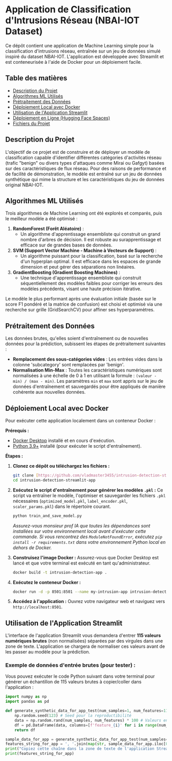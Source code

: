 # Application de Classification d'Intrusions Réseau (NBAI-IOT Dataset)

Ce dépôt contient une application de Machine Learning simple pour la classification d'intrusions réseau, entraînée sur un jeu de données simulé inspiré du dataset NBAI-IOT. L'application est développée avec Streamlit et est conteneurisée à l'aide de Docker pour un déploiement facile.

## Table des matières

- [Description du Projet](#description-du-projet)
- [Algorithmes ML Utilisés](#algorithmes-ml-utilisés)
- [Prétraitement des Données](#prétraitement-des-données)
- [Déploiement Local avec Docker](#déploiement-local-avec-docker)
- [Utilisation de l'Application Streamlit](#utilisation-de-lapplication-streamlit)
- [Déploiement en Ligne (Hugging Face Spaces)](#déploiement-en-ligne-hugging-face-spaces)
- [Fichiers du Projet](#fichiers-du-projet)

## Description du Projet

L'objectif de ce projet est de construire et de déployer un modèle de classification capable d'identifier différentes catégories d'activités réseau (trafic "benign" ou divers types d'attaques comme Mirai ou Gafgyt) basées sur des caractéristiques de flux réseau. Pour des raisons de performance et de facilité de démonstration, le modèle est entraîné sur un jeu de données synthétique qui mime la structure et les caractéristiques du jeu de données original NBAI-IOT.

## Algorithmes ML Utilisés

Trois algorithmes de Machine Learning ont été explorés et comparés, puis le meilleur modèle a été optimisé :

1.  **RandomForest (Forêt Aléatoire)** :
    * Un algorithme d'apprentissage ensembliste qui construit un grand nombre d'arbres de décision. Il est robuste au surapprentissage et efficace sur de grandes bases de données.
2.  **SVM (Support Vector Machine - Machine à Vecteurs de Support)** :
    * Un algorithme puissant pour la classification, basé sur la recherche d'un hyperplan optimal. Il est efficace dans les espaces de grande dimension et peut gérer des séparations non linéaires.
3.  **GradientBoosting (Gradient Boosting Machines)** :
    * Une technique d'apprentissage ensembliste qui construit séquentiellement des modèles faibles pour corriger les erreurs des modèles précédents, visant une haute précision itérative.

Le modèle le plus performant après une évaluation initiale (basée sur le score F1 pondéré et la matrice de confusion) est choisi et optimisé via une recherche sur grille (GridSearchCV) pour affiner ses hyperparamètres.

## Prétraitement des Données

Les données brutes, qu'elles soient d'entraînement ou de nouvelles données pour la prédiction, subissent les étapes de prétraitement suivantes :

-   **Remplacement des sous-catégories vides** : Les entrées vides dans la colonne 'subcategory' sont remplacées par 'benign'.
-   **Normalisation Min-Max** : Toutes les caractéristiques numériques sont normalisées à une échelle de 0 à 1 en utilisant la formule : `(valeur - min) / (max - min)`. Les paramètres `min` et `max` sont appris sur le jeu de données d'entraînement et sauvegardés pour être appliqués de manière cohérente aux nouvelles données.

## Déploiement Local avec Docker

Pour exécuter cette application localement dans un conteneur Docker :

**Prérequis :**
- [Docker Desktop](https://www.docker.com/products/docker-desktop/) installé et en cours d'exécution.
- [Python 3.9+](https://www.python.org/downloads/) installé (pour exécuter le script d'entraînement).

**Étapes :**

1.  **Clonez ce dépôt ou téléchargez les fichiers :**
    ```bash
    git clone [https://github.com/vladmaster3455/intrusion-detection-streamlit-app.git](https://github.com/vladmaster3455/intrusion-detection-streamlit-app.git)
    cd intrusion-detection-streamlit-app 
    ```


2.  **Exécutez le script d'entraînement pour générer les modèles `.pkl` :**
    Ce script va entraîner le modèle, l'optimiser et sauvegarder les fichiers `.pkl` nécessaires (`optimized_model.pkl`, `label_encoder.pkl`, `scaler_params.pkl`) dans le répertoire courant.
    ```bash
    python train_and_save_model.py
    ```
    *Assurez-vous monsieur  prof IA que toutes les dépendances sont installées sur votre environnement local avant d'exécuter cette commande. Si vous rencontrez des `ModuleNotFoundError`, exécutez `pip install -r requirements.txt` dans votre environnement Python local en dehors de Docker.*

3.  **Construisez l'image Docker :**
    Assurez-vous que Docker Desktop est lancé et que votre terminal est exécuté en tant qu'administrateur.
    ```bash
    docker build -t intrusion-detection-app .
    ```

4.  **Exécutez le conteneur Docker :**
    ```bash
    docker run -d -p 8501:8501 --name my-intrusion-app intrusion-detection-app
    ```

5.  **Accédez à l'application :**
    Ouvrez votre navigateur web et naviguez vers `http://localhost:8501`.

## Utilisation de l'Application Streamlit

L'interface de l'application Streamlit vous demandera d'entrer **115 valeurs numériques brutes** (non normalisées) séparées par des virgules dans une zone de texte. L'application se chargera de normaliser ces valeurs avant de les passer au modèle pour la prédiction.

### Exemple de données d'entrée brutes (pour tester) :

Vous pouvez exécuter le code Python suivant dans votre terminal pour générer un échantillon de 115 valeurs brutes à copier/coller dans l'application :

```python
import numpy as np
import pandas as pd

def generate_synthetic_data_for_app_test(num_samples=1, num_features=115):
    np.random.seed(123) # Seed pour la reproductibilité
    data = np.random.rand(num_samples, num_features) * 100 # Valeurs entre 0 et 100
    df = pd.DataFrame(data, columns=[f'feature_{i}' for i in range(num_features)])
    return df

sample_data_for_app = generate_synthetic_data_for_app_test(num_samples=1)
features_string_for_app = ', '.join(map(str, sample_data_for_app.iloc[0].tolist()))
print("Copiez cette chaîne dans la zone de texte de l'application Streamlit :")
print(features_string_for_app)
